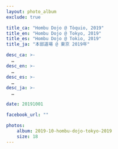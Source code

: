 ```yaml
---
layout: photo_album
exclude: true

title_ca: "Hombu Dojo @ Tòquio, 2019"
title_en: "Hombu Dojo @ Tokyo, 2019"
title_es: "Hombu Dojo @ Tokio, 2019"
title_ja: "本部道場 @ 東京 2019年"

desc_ca: >-
  …
desc_en: >-
  …
desc_es: >-
  …
desc_ja: >-
  …

date: 20191001

facebook_url: ""

photos:
    album: 2019-10-hombu-dojo-tokyo-2019
    size: 18
---
```


